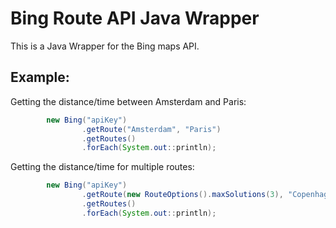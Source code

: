 # Bing Route API Java Wrapper

This is a Java Wrapper for the Bing maps API. 

## Example:

Getting the distance/time between Amsterdam and Paris:

```java
        new Bing("apiKey")
                .getRoute("Amsterdam", "Paris")
                .getRoutes()
                .forEach(System.out::println);
```

Getting the distance/time for multiple routes:

```java
        new Bing("apiKey")
                .getRoute(new RouteOptions().maxSolutions(3), "Copenhagen", "Lisbon")
                .getRoutes()
                .forEach(System.out::println);
```